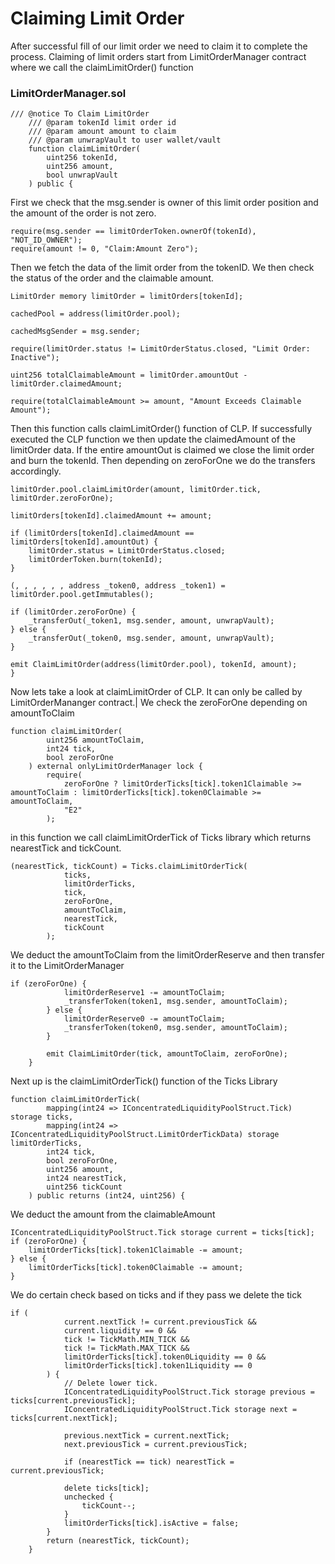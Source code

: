 # Claiming Limit Order

After successful fill of our limit order we need to claim it to complete the process. Claiming of limit orders start from LimitOrderManager contract where we call the claimLimitOrder() function

### LimitOrderManager.sol

```solidity
/// @notice To Claim LimitOrder
    /// @param tokenId limit order id
    /// @param amount amount to claim
    /// @param unwrapVault to user wallet/vault
    function claimLimitOrder(
        uint256 tokenId,
        uint256 amount,
        bool unwrapVault
    ) public {
```

First we check that the msg.sender is owner of this limit order position and the amount of the order is not zero.

```solidity
require(msg.sender == limitOrderToken.ownerOf(tokenId), "NOT_ID_OWNER");
require(amount != 0, "Claim:Amount Zero");
```

Then we fetch the data of the limit order from the tokenID. We then check the status of the order and the claimable amount.

```solidity
LimitOrder memory limitOrder = limitOrders[tokenId];

cachedPool = address(limitOrder.pool);

cachedMsgSender = msg.sender;

require(limitOrder.status != LimitOrderStatus.closed, "Limit Order: Inactive");

uint256 totalClaimableAmount = limitOrder.amountOut - limitOrder.claimedAmount;

require(totalClaimableAmount >= amount, "Amount Exceeds Claimable Amount");
```

Then this function calls claimLimitOrder() function of CLP. If successfully executed the CLP function we then update the claimedAmount of the limitOrder data. If the entire amountOut is claimed we close the limit order and burn the tokenId. Then depending on zeroForOne we do the transfers accordingly.

```solidity
limitOrder.pool.claimLimitOrder(amount, limitOrder.tick, limitOrder.zeroForOne);

limitOrders[tokenId].claimedAmount += amount;

if (limitOrders[tokenId].claimedAmount == limitOrders[tokenId].amountOut) {
    limitOrder.status = LimitOrderStatus.closed;
    limitOrderToken.burn(tokenId);
}

(, , , , , , address _token0, address _token1) = limitOrder.pool.getImmutables();

if (limitOrder.zeroForOne) {
    _transferOut(_token1, msg.sender, amount, unwrapVault);
} else {
    _transferOut(_token0, msg.sender, amount, unwrapVault);
}

emit ClaimLimitOrder(address(limitOrder.pool), tokenId, amount);
}
```

Now lets take a look at claimLimitOrder of CLP.
It can only be called by LimitOrderMananger contract.|
We check the zeroForOne depending on amountToClaim

```solidity
function claimLimitOrder(
        uint256 amountToClaim,
        int24 tick,
        bool zeroForOne
    ) external onlyLimitOrderManager lock {
        require(
            zeroForOne ? limitOrderTicks[tick].token1Claimable >= amountToClaim : limitOrderTicks[tick].token0Claimable >= amountToClaim,
            "E2"
        );
```

 in this function we call claimLimitOrderTick of Ticks library which returns nearestTick and tickCount.

```solidity
(nearestTick, tickCount) = Ticks.claimLimitOrderTick(
            ticks,
            limitOrderTicks,
            tick,
            zeroForOne,
            amountToClaim,
            nearestTick,
            tickCount
        );
```

We deduct the amountToClaim from the limitOrderReserve and then transfer it to the LimitOrderManager

```solidity
if (zeroForOne) {
            limitOrderReserve1 -= amountToClaim;
            _transferToken(token1, msg.sender, amountToClaim);
        } else {
            limitOrderReserve0 -= amountToClaim;
            _transferToken(token0, msg.sender, amountToClaim);
        }

        emit ClaimLimitOrder(tick, amountToClaim, zeroForOne);
    }
```

Next up is the claimLimitOrderTick() function of the Ticks Library

```solidity
function claimLimitOrderTick(
        mapping(int24 => IConcentratedLiquidityPoolStruct.Tick) storage ticks,
        mapping(int24 => IConcentratedLiquidityPoolStruct.LimitOrderTickData) storage limitOrderTicks,
        int24 tick,
        bool zeroForOne,
        uint256 amount,
        int24 nearestTick,
        uint256 tickCount
    ) public returns (int24, uint256) {
```

We deduct the amount from the claimableAmount 

```solidity
IConcentratedLiquidityPoolStruct.Tick storage current = ticks[tick];
if (zeroForOne) {
    limitOrderTicks[tick].token1Claimable -= amount;
} else {
    limitOrderTicks[tick].token0Claimable -= amount;
}
```

We do certain check based on ticks and if they pass we delete the tick

```solidity
if (
            current.nextTick != current.previousTick &&
            current.liquidity == 0 &&
            tick != TickMath.MIN_TICK &&
            tick != TickMath.MAX_TICK &&
            limitOrderTicks[tick].token0Liquidity == 0 &&
            limitOrderTicks[tick].token1Liquidity == 0
        ) {
            // Delete lower tick.
            IConcentratedLiquidityPoolStruct.Tick storage previous = ticks[current.previousTick];
            IConcentratedLiquidityPoolStruct.Tick storage next = ticks[current.nextTick];

            previous.nextTick = current.nextTick;
            next.previousTick = current.previousTick;

            if (nearestTick == tick) nearestTick = current.previousTick;

            delete ticks[tick];
            unchecked {
                tickCount--;
            }
            limitOrderTicks[tick].isActive = false;
        }
        return (nearestTick, tickCount);
    }     
```
